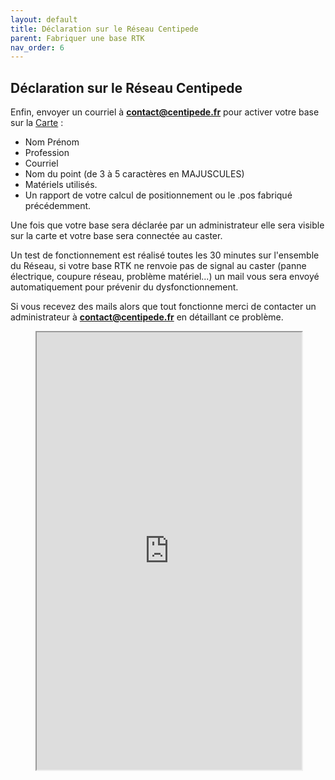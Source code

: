 ```yaml
---
layout: default
title: Déclaration sur le Réseau Centipede
parent: Fabriquer une base RTK
nav_order: 6
---
```


## Déclaration sur le Réseau Centipede

Enfin, envoyer un courriel à [**contact@centipede.fr**](contact@centipede.fr) pour activer votre base sur la [Carte](https://centipede.fr) :

* Nom Prénom
* Profession
* Courriel
* Nom du point (de 3 à 5 caractères en MAJUSCULES)
* Matériels utilisés.
* Un rapport de votre calcul de positionnement ou le .pos fabriqué précédemment.

Une fois que votre base sera déclarée par un administrateur elle sera visible sur la carte et votre base sera connectée au caster.

Un test de fonctionnement est réalisé toutes les 30 minutes sur l'ensemble du Réseau, si votre base RTK ne renvoie pas de signal au caster (panne électrique, coupure réseau, problème matériel...) un mail vous sera envoyé automatiquement pour prévenir du dysfonctionnement.

Si vous recevez des mails alors que tout fonctionne merci de contacter un administrateur à [**contact@centipede.fr**](contact@centipede.fr) en détaillant ce problème.

<figure class="map">
  <iframe src="https://centipede.fr/index.php/view/map/?repository=cent&project=centipede" width="100%" height="700" allowfullscreen="true"> </iframe>
</figure>
